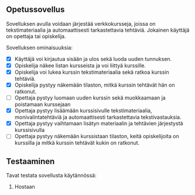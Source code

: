 ## Opetussovellus

Sovelluksen avulla voidaan järjestää verkkokursseja, joissa on tekstimateriaalia ja automaattisesti tarkastettavia tehtäviä. Jokainen käyttäjä on opettaja tai opiskelija.

Sovelluksen ominaisuuksia:
- [x] Käyttäjä voi kirjautua sisään ja ulos sekä luoda uuden tunnuksen.
- [x] Opiskelija näkee listan kursseista ja voi liittyä kurssille.
- [x] Opiskelija voi lukea kurssin tekstimateriaalia sekä ratkoa kurssin tehtäviä.
- [x] Opiskelija pystyy näkemään tilaston, mitkä kurssin tehtävät hän on ratkonut.
- [ ] Opettaja pystyy luomaan uuden kurssin sekä muokkaamaan ja poistamaan kurssejaan
- [x] Opettaja pystyy lisäämään kurssisivulle tekstimateriaalia, monivalintatehtäviä ja automaattisesti tarkastettavia tekstivastauksia.
- [x] Opettaja pystyy vaihtamaan lisätyn materiaalin ja tehtävien järjestystä kurssisivulla
- [ ] Opettaja pystyy näkemään kurssistaan tilaston, keitä opiskelijoita on kurssilla ja mitkä kurssin tehtävät kukin on ratkonut.

## Testaaminen
Tavat testata sovellusta käytännössä:
1) Hostaan 